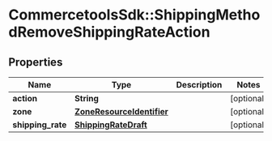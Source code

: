 # CommercetoolsSdk::ShippingMethodRemoveShippingRateAction

## Properties
Name | Type | Description | Notes
------------ | ------------- | ------------- | -------------
**action** | **String** |  | [optional] 
**zone** | [**ZoneResourceIdentifier**](ZoneResourceIdentifier.md) |  | [optional] 
**shipping_rate** | [**ShippingRateDraft**](ShippingRateDraft.md) |  | [optional] 

